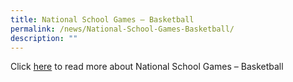 ```yaml
---
title: National School Games – Basketball
permalink: /news/National-School-Games-Basketball/
description: ""
---
```



Click [here](https://www.straitstimes.com/sport/schools/school-sports-injured-nigel-ong-helps-north-vista-claim-basketball-north-zone-b-div-title) to read more about    National School Games – Basketball